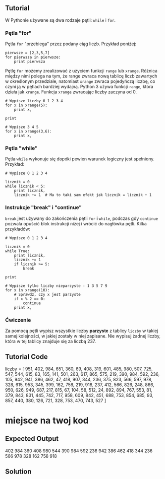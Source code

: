 Tutorial
--------

W Pythonie używane są dwa rodzaje pętli: `while` i `for`.

### Pętla "for"

Pętla `for` "przebiega" przez podany ciąg liczb. Przykład poniżej:

    pierwsze = [2,3,5,7]
    for pierwsza in pierwsze:
        print pierwsza

Pętlę `for` możemy zrealizować z użyciem funkcji `range` lub `xrange`. Różnica między nimi polega na tym, że range zwraca nową tablicę liczb zawartych w określonym przedziale, natomiast `xrange` zwraca pojedyńczą liczbę, co czyni ją w pętlach bardziej wydajną. Python 3 używa funkcji `range`, która działa jak `xrange`. Funkcja `xrange` zwracając liczby zaczyna od 0.

    # Wypisze liczby 0 1 2 3 4
    for x in xrange(5):
        print x,

    print

    # Wypisze 3 4 5
    for x in xrange(3,6):
        print x,

### Pętla "while"

Pętla `while` wykonuje się dopóki pewien warunek logiczny jest spełniony. Przykład:

    # Wypisze 0 1 2 3 4

    licznik = 0
    while licznik < 5:
        print licznik,
        licznik += 1  # Ma to taki sam efekt jak licznik = licznik + 1

### Instrukcje "break" i "continue"

`break` jest używany do zakończenia pętli `for` i `while`, podczas gdy `continue` pozwala opuścić blok instrukcji niżej i wrócić do nagłówka pętli. Kilka przykładów:

    # Wypisze 0 1 2 3 4

    licznik = 0
    while True:
        print licznik,
        licznik += 1
        if licznik >= 5:
            break

    print

    # Wypisze tylko liczby nieparzyste - 1 3 5 7 9
    for x in xrange(10):
        # Sprawdz, czy x jest parzyste
        if x % 2 == 0:
            continue
        print x,

### Ćwiczenie

Za pomocą pętli wypisz wszystkie liczby **parzyste** z tablicy `liczby` w takiej samej kolejności, w jakiej zostały w niej zapisane. Nie wypisuj żadnej liczby, która w tej tablicy znajduje się za liczbą 237.

Tutorial Code
-------------
liczby = [
    951, 402, 984, 651, 360, 69, 408, 319, 601, 485, 980, 507, 725, 547, 544,
    615, 83, 165, 141, 501, 263, 617, 865, 575, 219, 390, 984, 592, 236, 105, 942, 941,
    386, 462, 47, 418, 907, 344, 236, 375, 823, 566, 597, 978, 328, 615, 953, 345,
    399, 162, 758, 219, 918, 237, 412, 566, 826, 248, 866, 950, 626, 949, 687, 217,
    815, 67, 104, 58, 512, 24, 892, 894, 767, 553, 81, 379, 843, 831, 445, 742, 717,
    958, 609, 842, 451, 688, 753, 854, 685, 93, 857, 440, 380, 126, 721, 328, 753, 470,
    743, 527
]

# miejsce na twoj kod


Expected Output
---------------

402
984
360
408
980
544
390
984
592
236
942
386
462
418
344
236
566
978
328
162
758
918

Solution
--------
